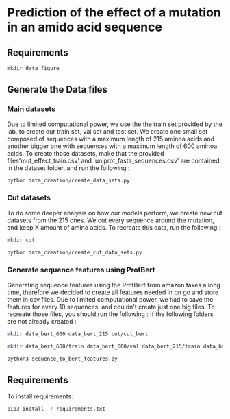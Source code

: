 # Prediction of the effect of a mutation in an amido acid sequence

## Requirements

```bash
mkdir data figure
```

## Generate the Data files

### Main datasets
Due to limited computational power, we use the the train set provided by the lab, to create our train set, val set and test set.
We create one small set composed of sequences with a maximum length of 215 aminoa acids and another bigger one with sequences with a maximum length of 600 aminoa acids.
To create those datasets, make that the provided files'mut_effect_train.csv' and 'uniprot_fasta_sequences.csv' are contained in the dataset folder, and run the following :

```bash
python data_creation/create_data_sets.py
```

### Cut datasets
To do some deeper analysis on how our models perform, we create new cut datasets from the 215 ones.
We cut every sequence around the mutation, and keep X amount of amino acids.
To recreate this data, run the following :

```bash
mkdir cut
```

```bash
python data_creation/create_cut_data_sets.py
```

### Generate sequence features using ProtBert

Generating sequence features using the ProtBert from amazon takes a long time, therefore we decided to create all features needed in on go and store them in csv files.
Due to limited computational power, we had to save the features for every 10 sequences, and couldn't create just one big files.
To recreate those files, you should run the following :
If the following folders are not already created :
```bash
mkdir data_bert_600 data_bert_215 cut/cut_bert
```

```bash
mkdir data_bert_600/train data_bert_600/val data_bert_215/train data_bert_215/val cut/cut_bert/cut_5 cut/cut_bert/cut_10 cut/cut_bert/cut_20 cut/cut_bert/cut_50
```

```bash
python3 sequence_to_bert_features.py
```

## Requirements

To install requirements:

```bash
pip3 install -r requirements.txt
```
